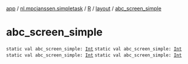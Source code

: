 [app](../../../index.md) / [nl.mpcjanssen.simpletask](../../index.md) / [R](../index.md) / [layout](index.md) / [abc_screen_simple](.)

# abc_screen_simple

`static val abc_screen_simple: `[`Int`](https://kotlinlang.org/api/latest/jvm/stdlib/kotlin/-int/index.html)
`static val abc_screen_simple: `[`Int`](https://kotlinlang.org/api/latest/jvm/stdlib/kotlin/-int/index.html)
`static val abc_screen_simple: `[`Int`](https://kotlinlang.org/api/latest/jvm/stdlib/kotlin/-int/index.html)
`static val abc_screen_simple: `[`Int`](https://kotlinlang.org/api/latest/jvm/stdlib/kotlin/-int/index.html)
